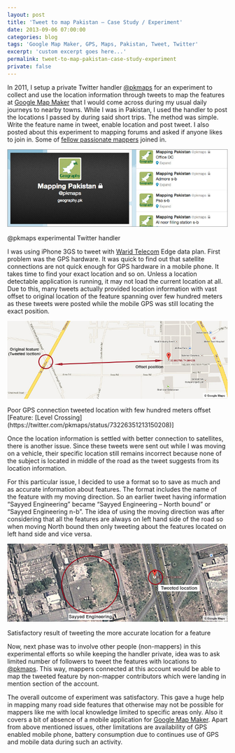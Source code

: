 ```yaml
---
layout: post
title: 'Tweet to map Pakistan – Case Study / Experiment'
date: 2013-09-06 07:00:00
categories: blog
tags: 'Google Map Maker, GPS, Maps, Pakistan, Tweet, Twitter'
excerpt: 'custom excerpt goes here...'
permalink: tweet-to-map-pakistan-case-study-experiment
private: false
---
```


In 2011, I setup a private Twitter handler [@pkmaps](http://twitter.com/pkmaps) for an experiment to collect and use the location information through tweets to map the features at [Google Map Maker](http://mapmaker.google.com/) that I would come across during my usual daily journeys to nearby towns. While I was in Pakistan, I used the handler to post the locations I passed by during said short trips. The method was simple. Write the feature name in tweet, enable location and post tweet. I also posted about this experiment to mapping forums and asked if anyone likes to join in. Some of [fellow passionate mappers](https://twitter.com/pkmaps/followers) joined in.

<img src="../img/pkmaps_twitter.jpg" alt="@pkmaps Twitter Account" class="img-responsive">
<p class="help-block">@pkmaps experimental Twitter handler</p>

I was using iPhone 3GS to tweet with [Warid Telecom](http://waridtel.com/) Edge data plan. First problem was the GPS hardware. It was quick to find out that satellite connections are not quick enough for GPS hardware in a mobile phone. It takes time to find your exact location and so on. Unless a location detectable application is running, it may not load the current location at all. Due to this, many tweets actually provided location information with vast offset to original location of the feature spanning over few hundred meters as these tweets were posted while the mobile GPS was still locating the exact position.

<img src="../img/offset_location.jpg" alt="Offset" class="img-responsive">
<p class="help-block">Poor GPS connection tweeted location with few hundred meters offset [Feature: [Level Crossing](https://twitter.com/pkmaps/status/73226351213150208)]</p>

Once the location information is settled with better connection to satellites, there is another issue. Since these tweets were sent out while I was moving on a vehicle, their specific location still remains incorrect because none of the subject is located in middle of the road as the tweet suggests from its location information.

For this particular issue, I decided to use a format so to save as much and as accurate information about features. The format includes the name of the feature with my moving direction. So an earlier tweet having information “Sayyed Engineering” became “Sayyed Engineering – North bound” or “Sayyed Engineering n-b”. The idea of using the moving direction was after considering that all the features are always on left hand side of the road so when moving North bound then only tweeting about the features located on left hand side and vice versa.

<img src="../img/mapping_sayyed_engineering.jpg" alt="Sayyed Engineering" class="img-responsive">
<p class="help-block">Satisfactory result of tweeting the more accurate location for a feature</p>

Now, next phase was to involve other people (non-mappers) in this experimental efforts so while keeping the handler private, idea was to ask limited number of followers to tweet the features with locations to [@pkmaps](http://twitter.com/pkmaps). This way, mappers connected at this account would be able to map the tweeted feature by non-mapper contributors which were landing in mention section of the account.

The overall outcome of experiment was satisfactory. This gave a huge help in mapping many road side features that otherwise may not be possible for mappers like me with local knowledge limited to specific areas only. Also it covers a bit of absence of a mobile application for [Google Map Maker](http://mapmaker.google.com/). Apart from above mentioned issues, other limitations are availability of GPS enabled mobile phone, battery consumption due to continues use of GPS and mobile data during such an activity.